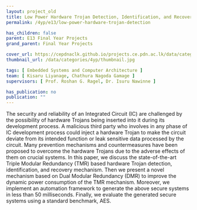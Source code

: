 ```yaml
---
layout: project_old
title: Low Power Hardware Trojan Detection, Identification, and Recovery Mechanism
permalink: /4yp/e13/low-power-hardware-trojan-detection

has_children: false
parent: E13 Final Year Projects
grand_parent: Final Year Projects

cover_url: https://cepdnaclk.github.io/projects.ce.pdn.ac.lk/data/categories/4yp/cover_page.jpg
thumbnail_url: /data/categories/4yp/thumbnail.jpg

tags: [	Embedded Systems and Computer Architecture ]
team: [ Kisaru Liyanage, Chathura Nagoda Gamage ]
supervisors: [ Prof. Roshan G. Ragel, Dr. Isuru Nawinne ]

has_publication: no
publication: ""
---
```


The security and reliability of an Integrated Circuit (IC) are challenged by the possibility of hardware Trojans being inserted into it during its development process. A malicious third party who involves in any phase of IC development process could inject a hardware Trojan to make the circuit deviate from its intended function or leak sensitive data processed by the circuit. Many prevention mechanisms and countermeasures have been proposed to overcome the hardware Trojans due to the adverse effects of them on crucial systems. In this paper, we discuss the state-of-the-art Triple Modular Redundancy (TMR) based hardware Trojan detection, identification, and recovery mechanism. Then we present a novel mechanism based on Dual Modular Redundancy (DMR) to improve the dynamic power consumption of the TMR mechanism. Moreover, we implement an automation framework to generate the above secure systems in less than 50 milliseconds. Finally, we evaluate the generated secure systems using a standard benchmark, AES.
